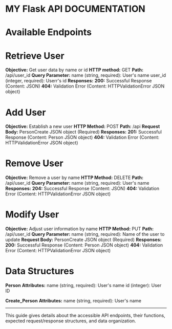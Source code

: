 # MY Flask API DOCUMENTATION

# Available Endpoints
# Retrieve User
**Objective:** Get user data by name or id
**HTTP method:** GET
**Path:** /api/user_id
**Query Parameter:**
name (string, required): User's name
user_id (integer, required): Userr's id
**Responses:**
**200:** Successful Response (Content: JSON)
**404:** Validation Error (Content: HTTPValidationError JSON object)

# Add User
**Objective:** Establish a new user
**HTTP Method:** POST
**Path:** /api
**Request Body:** PersonCreate JSON object (Required)
**Responses:**
**201:** Successful Response (Content: Person JSON object)
**404:**  Validation Error (Content: HTTPValidationError JSON object)

# Remove User
**Objective:** Remove a user by name
**HTTP Method:** DELETE
**Path:** /api/user_id
**Query Parameter:**
name (string, required): User's name
**Responses:**
**204:** Successful Response (Content: JSON)
**404:** Validation Error (Content: HTTPValidationError JSON object)

# Modify User
**Objective:** Adjust user information by name
**HTTP Method:** PUT
**Path:** /api/user_id
**Query Parameter:**
name (string, required): Name of the user to update
**Request Body:** PersonCreate JSON object (Required)
**Responses:**
**200:** Successful Response (Content: Person JSON object)
**404:** Validation Error (Content: HTTPValidationError JSON object)

# Data Structures
**Person**
**Attributes:**
name (string, required): User's name
id (integer): User ID

**Create_Person**
**Attributes:**
name (string, required): User's name

---
This guide gives details about the accessible API endpoints, their functions, expected request/response structures, and data organization.


